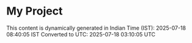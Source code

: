 # My Project

This content is dynamically generated in Indian Time (IST): 2025-07-18 08:40:05 IST
Converted to UTC: 2025-07-18 03:10:05 UTC
